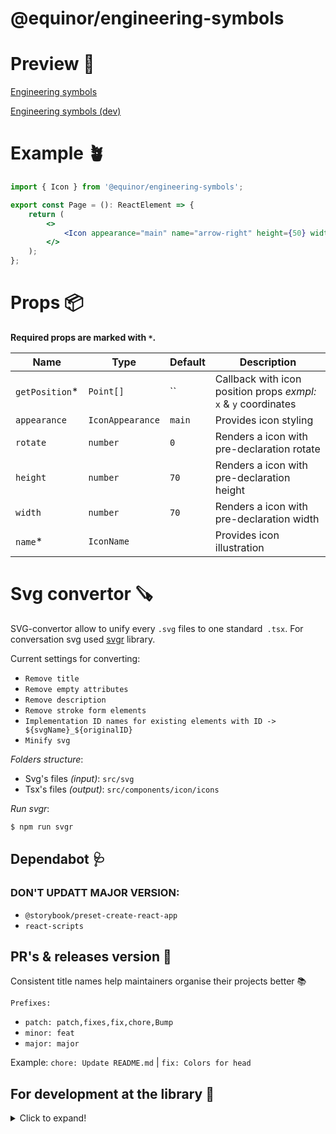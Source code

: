 # @equinor/engineering-symbols

# Preview 🧸

[Engineering symbols](https://frontend-engineering-symbols-prod.radix.equinor.com)

[Engineering symbols (dev)](https://frontend-engineering-symbols-prod.radix.equinor.com)

# Example 🪴

```jsx
import { Icon } from '@equinor/engineering-symbols';

export const Page = (): ReactElement => {
	return (
		<>
			<Icon appearance="main" name="arrow-right" height={50} width={50} getPosition={(el) => el} />
		</>
	);
};
```

# Props 📦

**Required props are marked with `*`.**

| Name            | Type             | Default | Description                                                      |
| --------------- | ---------------- | ------- | ---------------------------------------------------------------- |
| `getPosition`\* | `Point[]`        | ``      | Callback with icon position props _exmpl:_ `x` & `y` coordinates |
| `appearance`    | `IconAppearance` | `main`  | Provides icon styling                                            |
| `rotate`        | `number`         | `0`     | Renders a icon with pre-declaration rotate                       |
| `height`        | `number`         | `70`    | Renders a icon with pre-declaration height                       |
| `width`         | `number`         | `70`    | Renders a icon with pre-declaration width                        |
| `name`\*        | `IconName`       |         | Provides icon illustration                                       |

# Svg convertor 🪚

SVG-convertor allow to unify every `.svg` files to one standard` .tsx`. For conversation svg used [svgr](https://github.com/gregberge/svgr) library.

Current settings for converting:

-   `Remove title`
-   `Remove empty attributes`
-   `Remove description`
-   `Remove stroke form elements`
-   `Implementation ID names for existing elements with ID -> ${svgName}_${originalID}`
-   `Minify svg`

_Folders structure_:

-   Svg's files _(input)_: `src/svg`
-   Tsx's files _(output)_: `src/components/icon/icons`

_Run svgr_:

```sh
$ npm run svgr
```

## Dependabot 🩺

### DON'T UPDATT MAJOR VERSION:

-   `@storybook/preset-create-react-app`
-   `react-scripts`

## PR's & releases version 🦆

Consistent title names help maintainers organise their projects better 📚

`Prefixes:`

-   `patch: patch,fixes,fix,chore,Bump`
-   `minor: feat`
-   `major: major`

Example: `chore: Update README.md` | `fix: Colors for head`

## For development at the library 🥷

<details>
  <summary>Click to expand!</summary>
  
  ### Install Node.js

Install the latest [LTS] (https://nodejs.org) version of Node.js, and at the same time make sure you are on version 6 of the `npm`-CLI.

```sh
$ node -v && npm -v
v16.14.0
8.31.0
```

### Install Npm

```sh
$ npm install --global npm
```

### Install project dependencies

```sh
$ npm i
```

## Local development

```sh
$ npm run storybook
$ npm run dev # Runs up a local dev version of Storybook - Both good tools to use to quickly see changes along the way.
```

## Code quality

The project is set up with TypeScript, Eslint, Prettier, and the following is run when validating each pull request:

```sh
$ npm run checkcode
```

## Testing

We will write unit tests on critical functionality.

```sh
$ npm run test
```

## Construction

```sh
$ npm run build:storybook # Builds Storybook for static files, and deploys for Vercel for pull requests and merging for main
$ npm run build:lib # Packs the library (not Storybook) - This step is run before `npm publish` is run
```

</details>

